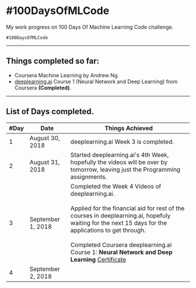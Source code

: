 # #100DaysOfMLCode
My work progress on 100 Days Of Machine Learning Code challenge.

`#100DaysOfMLCode`

---

## Things completed so far:
* Coursera Machine Learning by Andrew Ng.
* [deeplearning.ai](https://deeplearning,ai) Course 1 (Neural Network and Deep Learning) from Coursera __(Completed)__.


---

## List of Days completed.

| #Day | Date | Things Achieved |
| ---- | ---- | --------------- |
| 1    | August 30, 2018  |   deeplearning.ai Week 3 is completed. |
| 2   | August 31, 2018   |  Started deeplearning.ai's 4th Week, hopefully the videos will be over by tomorrow, leaving just the Programming assignments. |
| 3   | September 1, 2018  |  Completed the Week 4 Videos of deeplearning.ai.<br/> <br/>Applied for the financial aid for rest of the courses in deeplearning.ai, hopefuly waiting for the next 15 days for the applications to get through.<br/> <br/>Completed Coursera deeplearning.ai Course 1: __Neural Network and Deep Learning__ [Certificate](https://www.coursera.org/account/accomplishments/certificate/CQV3HUEWJKLR) |
| 4  | September 2, 2018  |   |


<!-- Template Row for updating in the table  -->
<!-- |1   | August 30, 2018  |   Blah blah blah   |-->
